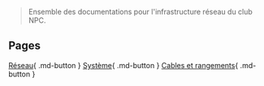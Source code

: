 > Ensemble des documentations pour l'infrastructure réseau du club NPC.

## Pages
[Réseau](./reseau.md){ .md-button }
[Système](./systeme.md){ .md-button }
[Cables et rangements](./cables_et_rangements.md){ .md-button }
